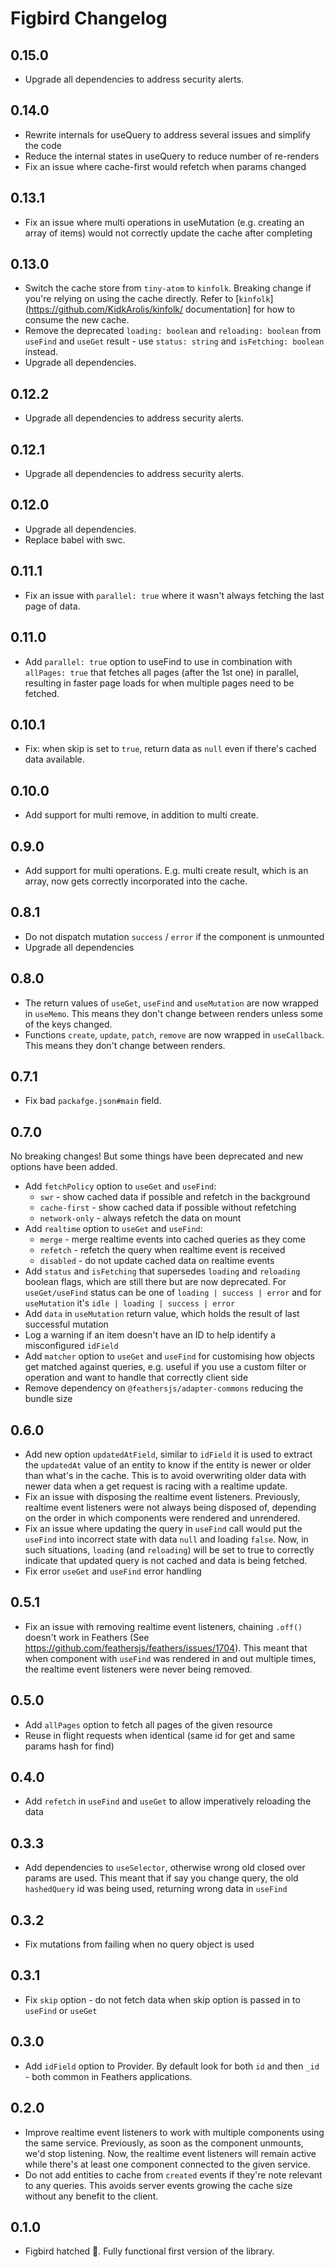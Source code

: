 # Figbird Changelog

## 0.15.0

- Upgrade all dependencies to address security alerts.

## 0.14.0

- Rewrite internals for useQuery to address several issues and simplify the code
- Reduce the internal states in useQuery to reduce number of re-renders
- Fix an issue where cache-first would refetch when params changed

## 0.13.1

- Fix an issue where multi operations in useMutation (e.g. creating an array of items) would not correctly update the cache after completing

## 0.13.0

- Switch the cache store from `tiny-atom` to `kinfolk`. Breaking change if you're relying on using the cache directly. Refer to [`kinfolk`](https://github.com/KidkArolis/kinfolk/ documentation] for how to consume the new cache.
- Remove the deprecated `loading: boolean` and `reloading: boolean` from `useFind` and `useGet` result - use `status: string` and `isFetching: boolean` instead.
- Upgrade all dependencies.

## 0.12.2

- Upgrade all dependencies to address security alerts.

## 0.12.1

- Upgrade all dependencies to address security alerts.

## 0.12.0

- Upgrade all dependencies.
- Replace babel with swc.

## 0.11.1

- Fix an issue with `parallel: true` where it wasn't always fetching the last page of data.

## 0.11.0

- Add `parallel: true` option to useFind to use in combination with `allPages: true` that fetches all pages (after the 1st one) in parallel, resulting in faster page loads for when multiple pages need to be fetched.

## 0.10.1

- Fix: when skip is set to `true`, return data as `null` even if there's cached data available.

## 0.10.0

- Add support for multi remove, in addition to multi create.

## 0.9.0

- Add support for multi operations. E.g. multi create result, which is an array, now gets correctly incorporated into the cache.

## 0.8.1

- Do not dispatch mutation `success` / `error` if the component is unmounted
- Upgrade all dependencies

## 0.8.0

- The return values of `useGet`, `useFind` and `useMutation` are now wrapped in `useMemo`. This means they don't change between renders unless some of the keys changed.
- Functions `create`, `update`, `patch`, `remove` are now wrapped in `useCallback`. This means they don't change between renders.

## 0.7.1

- Fix bad `packafge.json#main` field.

## 0.7.0

No breaking changes! But some things have been deprecated and new options have been added.

- Add `fetchPolicy` option to `useGet` and `useFind`:
  - `swr` - show cached data if possible and refetch in the background
  - `cache-first` - show cached data if possible without refetching
  - `network-only` - always refetch the data on mount
- Add `realtime` option to `useGet` and `useFind`:
  - `merge` - merge realtime events into cached queries as they come
  - `refetch` - refetch the query when realtime event is received
  - `disabled` - do not update cached data on realtime events
- Add `status` and `isFetching` that supersedes `loading` and `reloading` boolean flags, which are still there but are now deprecated. For `useGet/useFind` status can be one of `loading | success | error` and for `useMutation` it's `idle | loading | success | error`
- Add `data` in `useMutation` return value, which holds the result of last successful mutation
- Log a warning if an item doesn't have an ID to help identify a misconfigured `idField`
- Add `matcher` option to `useGet` and `useFind` for customising how objects get matched against queries, e.g. useful if you use a custom filter or operation and want to handle that correctly client side
- Remove dependency on `@feathersjs/adapter-commons` reducing the bundle size

## 0.6.0

- Add new option `updatedAtField`, similar to `idField` it is used to extract the `updatedAt` value of an entity to know if the entity is newer or older than what's in the cache. This is to avoid overwriting older data with newer data when a get request is racing with a realtime update.
- Fix an issue with disposing the realtime event listeners. Previously, realtime event listeners were not always being disposed of, depending on the order in which components were rendered and unrendered.
- Fix an issue where updating the query in `useFind` call would put the `useFind` into incorrect state with data `null` and loading `false`. Now, in such situations, `loading` (and `reloading`) will be set to true to correctly indicate that updated query is not cached and data is being fetched.
- Fix error `useGet` and `useFind` error handling

## 0.5.1

- Fix an issue with removing realtime event listeners, chaining `.off()` doesn't work in Feathers (See https://github.com/feathersjs/feathers/issues/1704). This meant that when component with `useFind` was rendered in and out multiple times, the realtime event listeners were never being removed.

## 0.5.0

- Add `allPages` option to fetch all pages of the given resource
- Reuse in flight requests when identical (same id for get and same params hash for find)

## 0.4.0

- Add `refetch` in `useFind` and `useGet` to allow imperatively reloading the data

## 0.3.3

- Add dependencies to `useSelector`, otherwise wrong old closed over params are used. This meant that if say you change query, the old `hashedQuery` id was being used, returning wrong data in `useFind`

## 0.3.2

- Fix mutations from failing when no query object is used

## 0.3.1

- Fix `skip` option - do not fetch data when skip option is passed in to `useFind` or `useGet`

## 0.3.0

- Add `idField` option to Provider. By default look for both `id` and then `_id` - both common in Feathers applications.

## 0.2.0

- Improve realtime event listeners to work with multiple components using the same service. Previously, as soon as the component unmounts, we'd stop listening. Now, the realtime event listeners will remain active while there's at least one component connected to the given service.
- Do not add entities to cache from `created` events if they're note relevant to any queries. This avoids server events growing the cache size without any benefit to the client.

## 0.1.0

- Figbird hatched 🐣. Fully functional first version of the library.
